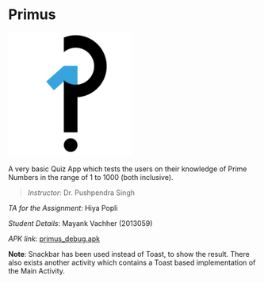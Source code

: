 # Primus
<img src="Primus-Logo.png" width="250">

A very basic Quiz App which tests the users on their knowledge of Prime Numbers in the range of 1 to 1000 (both inclusive).

>_Instructor_: Dr. Pushpendra Singh
>
_TA for the Assignment_: Hiya Popli
>
_Student Details_: Mayank Vachher (2013059)
>
_APK link_: [primus_debug.apk](app/build/outputs/apk/app-debug.apk)


__Note__: Snackbar has been used instead of Toast, to show the result. There also exists another activity which contains a Toast based implementation of the Main Activity.
